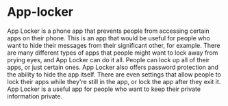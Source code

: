 # App-locker

App Locker is a phone app that prevents people from accessing certain apps on their phone. This is an app that would be useful for people who want to hide their messages from their significant other, for example. There are many different types of apps that people might want to lock away from prying eyes, and App Locker can do it all. People can lock up all of their apps, or just certain ones. App Locker also offers password protection and the ability to hide the app itself. There are even settings that allow people to lock their apps while they're still in the app, or lock the app after they exit it. App Locker is a useful app for people who want to keep their private information private.
